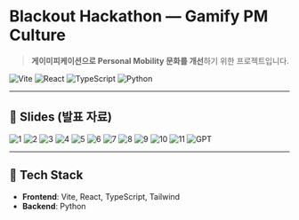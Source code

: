 # Blackout Hackathon — Gamify PM Culture

> **게이미피케이션으로 Personal Mobility 문화를 개선**하기 위한 프로젝트입니다.  

<p align="left">
  <img alt="Vite" src="https://img.shields.io/badge/Vite-646CFF?logo=vite&logoColor=white" />
  <img alt="React" src="https://img.shields.io/badge/React-149ECA?logo=react&logoColor=white" />
  <img alt="TypeScript" src="https://img.shields.io/badge/TypeScript-3178C6?logo=typescript&logoColor=white" />
  <img alt="Python" src="https://img.shields.io/badge/Python-3776AB?logo=python&logoColor=white" />
</p>

---

## 🧪 Slides (발표 자료)

![1](https://github.com/user-attachments/assets/e6a9fdb2-2ff3-4cd1-8c12-eef6ec00b492)
![2](https://github.com/user-attachments/assets/8a669829-6101-4942-8b60-90e3bc1aa383)
![3](https://github.com/user-attachments/assets/be947bd5-cce0-44e2-bc36-2210c3f685e0)
![4](https://github.com/user-attachments/assets/f1d5e273-4e34-4d09-a88d-2f38d9cc5327)
![5](https://github.com/user-attachments/assets/6c05d621-4824-445b-80a3-2395587eb973)
![6](https://github.com/user-attachments/assets/12eedbdd-66dd-44d1-802e-fd74ab9a32b9)
![7](https://github.com/user-attachments/assets/2eae63b6-e8e4-4117-abf6-22dba2062005)
![8](https://github.com/user-attachments/assets/04533b98-63c1-423c-837f-b56af30af28a)
![9](https://github.com/user-attachments/assets/81b9088e-9c56-4d62-a150-d76313163b36)
![10](https://github.com/user-attachments/assets/76c08f71-2a08-48d8-983d-44273657fbce)
![11](https://github.com/user-attachments/assets/0175aac0-7b8b-46e0-b980-43e9fe86070f)
![GPT](https://github.com/user-attachments/assets/de8e20d6-2269-40ac-8063-b1b4c91975ba)

---
## 🧰 Tech Stack
- **Frontend**: Vite, React, TypeScript, Tailwind 
- **Backend**: Python 
